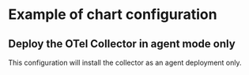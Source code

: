 # Example of chart configuration

## Deploy the OTel Collector in agent mode only
This configuration will install the collector as an agent deployment only.
